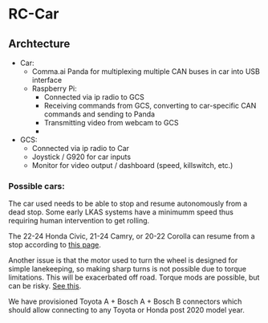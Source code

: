 # RC-Car

## Archtecture
- Car:
  - Comma.ai Panda for multiplexing multiple CAN buses in car into USB interface
  - Raspberry Pi:
    - Connected via ip radio to GCS
    - Receiving commands from GCS, converting to car-specific CAN commands and sending to Panda
    - Transmitting video from webcam to GCS
    - 
- GCS:
  - Connected via ip radio to Car
  - Joystick / G920 for car inputs
  - Monitor for video output / dashboard (speed, killswitch, etc.)

### Possible cars:
The car used needs to be able to stop and resume autonomously from a dead stop.
Some early LKAS systems have a minimumm speed thus requiring human intervention to get rolling.

The 22-24 Honda Civic, 21-24 Camry, or 20-22 Corolla can resume from a stop according to [this page](https://comma.ai/vehicles).

Another issue is that the motor used to turn the wheel is designed for simple lanekeeping, so making sharp turns is not possible due to torque limitations. This will be exacerbated off road.
Torque mods are possible, but can be risky. [See this](https://www.reddit.com/r/Comma_ai/comments/15z5cdo/is_hondas_torque_really_that_bad_for_openpilot/).

We have provisioned Toyota A + Bosch A + Bosch B connectors which should allow connecting to any Toyota or Honda post 2020 model year.

